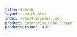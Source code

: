 ```yaml
---
title: Search
layout: search.html
index: /ehs/4-0/index.json
product: Enterprise Home Screen
productversion: '4.0'
---
```













